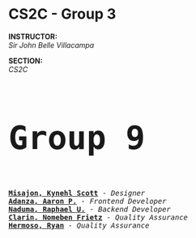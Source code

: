 # CS2C - Group 3

<b>INSTRUCTOR: </b><br>
<i>Sir John Belle Villacampa</i>

<b>SECTION: </b><br>
<i>CS2C</i>

<div style="font-family: Monospace">
  <h3 style="font-size: 4rem; font-weight:bold;">Group 9</h3>
  <a href="https://github.com/BedddyTyr"><b>Misajon, Kynehl Scott</b></a><i> - Designer</i><br>
  <a href="https://github.com/Aarongel205"><b>Adanza, Aaron P.</b></a><i> - Frontend Developer</i><br>
  <a href="https://github.com/elRapha04"><b>Naduma, Raphael U.</b></a><i> - Backend Developer</i><br>
  <a href=""><b>Clarin, Nomeben Frietz</b></a><i> - Quality Assurance</i><br>
  <a href="https://github.com/hermosoryan"><b>Hermoso, Ryan</b></a><i> - Quality Assurance</i><br>
</div>
